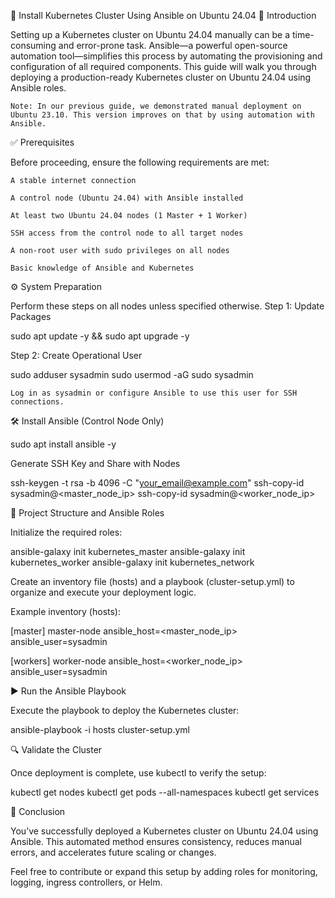 🚀 Install Kubernetes Cluster Using Ansible on Ubuntu 24.04
📝 Introduction

Setting up a Kubernetes cluster on Ubuntu 24.04 manually can be a time-consuming and error-prone task. Ansible—a powerful open-source automation tool—simplifies this process by automating the provisioning and configuration of all required components. This guide will walk you through deploying a production-ready Kubernetes cluster on Ubuntu 24.04 using Ansible roles.

    Note: In our previous guide, we demonstrated manual deployment on Ubuntu 23.10. This version improves on that by using automation with Ansible.

✅ Prerequisites

Before proceeding, ensure the following requirements are met:

    A stable internet connection

    A control node (Ubuntu 24.04) with Ansible installed

    At least two Ubuntu 24.04 nodes (1 Master + 1 Worker)

    SSH access from the control node to all target nodes

    A non-root user with sudo privileges on all nodes

    Basic knowledge of Ansible and Kubernetes

⚙️ System Preparation

Perform these steps on all nodes unless specified otherwise.
Step 1: Update Packages

sudo apt update -y && sudo apt upgrade -y

Step 2: Create Operational User

sudo adduser sysadmin
sudo usermod -aG sudo sysadmin

    Log in as sysadmin or configure Ansible to use this user for SSH connections.

🛠️ Install Ansible (Control Node Only)

sudo apt install ansible -y

Generate SSH Key and Share with Nodes

ssh-keygen -t rsa -b 4096 -C "your_email@example.com"
ssh-copy-id sysadmin@<master_node_ip>
ssh-copy-id sysadmin@<worker_node_ip>

📁 Project Structure and Ansible Roles

Initialize the required roles:

ansible-galaxy init kubernetes_master
ansible-galaxy init kubernetes_worker
ansible-galaxy init kubernetes_network

Create an inventory file (hosts) and a playbook (cluster-setup.yml) to organize and execute your deployment logic.

Example inventory (hosts):

[master]
master-node ansible_host=<master_node_ip> ansible_user=sysadmin

[workers]
worker-node ansible_host=<worker_node_ip> ansible_user=sysadmin

▶️ Run the Ansible Playbook

Execute the playbook to deploy the Kubernetes cluster:

ansible-playbook -i hosts cluster-setup.yml

🔍 Validate the Cluster

Once deployment is complete, use kubectl to verify the setup:

kubectl get nodes
kubectl get pods --all-namespaces
kubectl get services

📌 Conclusion

You’ve successfully deployed a Kubernetes cluster on Ubuntu 24.04 using Ansible. This automated method ensures consistency, reduces manual errors, and accelerates future scaling or changes.

Feel free to contribute or expand this setup by adding roles for monitoring, logging, ingress controllers, or Helm.
